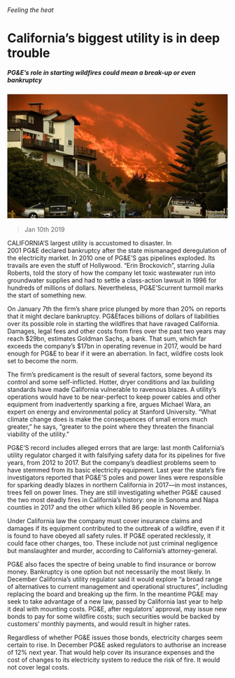 ###### Feeling the heat

# California’s biggest utility is in deep trouble 

##### PG&E’s role in starting wildfires could mean a break-up or even bankruptcy 

![image](images/20190112_wbp502.jpg) 

> Jan 10th 2019 

 

CALIFORNIA’S largest utility is accustomed to disaster. In 2001 PG&E declared bankruptcy after the state mismanaged deregulation of the electricity market. In 2010 one of PG&E’S gas pipelines exploded. Its travails are even the stuff of Hollywood. “Erin Brockovich”, starring Julia Roberts, told the story of how the company let toxic wastewater run into groundwater supplies and had to settle a class-action lawsuit in 1996 for hundreds of millions of dollars. Nevertheless, PG&E’Scurrent turmoil marks the start of something new. 

On January 7th the firm’s share price plunged by more than 20% on reports that it might declare bankruptcy. PG&Efaces billions of dollars of liabilities over its possible role in starting the wildfires that have ravaged California. Damages, legal fees and other costs from fires over the past two years may reach $29bn, estimates Goldman Sachs, a bank. That sum, which far exceeds the company’s $17bn in operating revenue in 2017, would be hard enough for PG&E to bear if it were an aberration. In fact, wildfire costs look set to become the norm. 

The firm’s predicament is the result of several factors, some beyond its control and some self-inflicted. Hotter, dryer conditions and lax building standards have made California vulnerable to ravenous blazes. A utility’s operations would have to be near-perfect to keep power cables and other equipment from inadvertently sparking a fire, argues Michael Wara, an expert on energy and environmental policy at Stanford University. “What climate change does is make the consequences of small errors much greater,” he says, “greater to the point where they threaten the financial viability of the utility.” 

PG&E’S record includes alleged errors that are large: last month California’s utility regulator charged it with falsifying safety data for its pipelines for five years, from 2012 to 2017. But the company’s deadliest problems seem to have stemmed from its basic electricity equipment. Last year the state’s fire investigators reported that PG&E’S poles and power lines were responsible for sparking deadly blazes in northern California in 2017—in most instances, trees fell on power lines. They are still investigating whether PG&E caused the two most deadly fires in California’s history: one in Sonoma and Napa counties in 2017 and the other which killed 86 people in November. 

Under California law the company must cover insurance claims and damages if its equipment contributed to the outbreak of a wildfire, even if it is found to have obeyed all safety rules. If PG&E operated recklessly, it could face other charges, too. These include not just criminal negligence but manslaughter and murder, according to California’s attorney-general. 

PG&E also faces the spectre of being unable to find insurance or borrow money. Bankruptcy is one option but not necessarily the most likely. In December California’s utility regulator said it would explore “a broad range of alternatives to current management and operational structures”, including replacing the board and breaking up the firm. In the meantime PG&E may seek to take advantage of a new law, passed by California last year to help it deal with mounting costs. PG&E, after regulators’ approval, may issue new bonds to pay for some wildfire costs; such securities would be backed by customers’ monthly payments, and would result in higher rates. 

Regardless of whether PG&E issues those bonds, electricity charges seem certain to rise. In December PG&E asked regulators to authorise an increase of 12% next year. That would help cover its insurance expenses and the cost of changes to its electricity system to reduce the risk of fire. It would not cover legal costs. 

